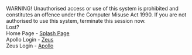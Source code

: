 WARNING! Unauthorised access or use of this system is prohibited and constitutes an offence under the Computer Misuse Act 1990.  If you are not authorised to use this  system, terminate this session now. 
<br>
Lost?
<br>
Home Page - <a href="https://start.leedslab.uk">Splash Page</a>
<br>
Apollo Login - <a href="https://ap-auth.leedslab.uk/#/login">Zeus</a>
<br>
Zeus Login - <a href="https://zeus-auth.leedslab.uk/#/login">Apollo</a>
